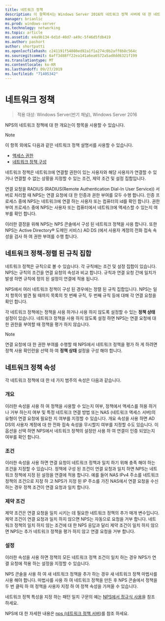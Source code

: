 ```yaml
---
title: 네트워크 정책
description: 이 항목에서는 Windows Server 2016의 네트워크 정책 서버에 대 한 네트워크 정책의 개요를 제공 하 고 NPS에 대 한 추가 지침에 대 한 링크를 제공 합니다.
manager: brianlic
ms.prod: windows-server
ms.technology: networking
ms.topic: article
ms.assetid: e4a9b134-6d1d-40d7-a49c-5f46d5fdb419
ms.author: pashort
author: shortpatti
ms.openlocfilehash: c241191f54080ed92a1f1a274c0b2aff0b8c564c
ms.sourcegitcommit: 6aff3d88ff22ea141a6ea6572a5ad8dd6321f199
ms.translationtype: MT
ms.contentlocale: ko-KR
ms.lasthandoff: 09/27/2019
ms.locfileid: "71405342"
---
```

# <a name="network-policies"></a>네트워크 정책

>적용 대상: Windows Server(반기 채널), Windows Server 2016

NPS의 네트워크 정책에 대 한 개요는이 항목을 사용할 수 있습니다.

>[!NOTE]
>이 항목 외에도 다음과 같은 네트워크 정책 설명서를 사용할 수 있습니다.
> - [액세스 권한](nps-np-access.md)
> - [네트워크 정책 구성](nps-np-configure.md)

네트워크 정책은 네트워크에 연결할 권한이 있는 사용자와 해당 사용자가 연결할 수 있거나 연결할 수 없는 상황을 지정할 수 있는 조건, 제약 조건 및 설정 집합입니다.

연결 요청을 RADIUS (RADIUS(Remote Authentication Dial-In User Service)) 서버로 처리할 때 NPS는 연결 요청에 대 한 인증과 권한 부여를 모두 수행 합니다. 인증 프로세스 중에 NPS는 네트워크에 연결 하는 사용자 또는 컴퓨터의 id를 확인 합니다. 권한 부여 프로세스 중에 NPS는 사용자 또는 컴퓨터에서 네트워크에 액세스할 수 있는지 여부를 확인 합니다.

이러한 결정을 위해 NPS는 NPS 콘솔에서 구성 된 네트워크 정책을 사용 합니다. 또한 NPS는 Active Directory&reg; 도메인 서비스\) AD DS \(에서 사용자 계정의 전화 접속 속성을 검사 하 여 권한 부여를 수행 합니다.

## <a name="network-policies---an-ordered-set-of-rules"></a>네트워크 정책-정렬 된 규칙 집합

네트워크 정책은 규칙으로 볼 수 있습니다. 각 규칙에는 조건 및 설정 집합이 있습니다. NPS는 규칙의 조건을 연결 요청의 속성과 비교 합니다. 규칙과 연결 요청 간에 일치가 발생 하면 규칙에 정의 된 설정이 연결에 적용 됩니다.

NPS에서 여러 네트워크 정책이 구성 된 경우에는 정렬 된 규칙 집합입니다. NPS는 일치 항목이 발견 될 때까지 목록의 첫 번째 규칙, 두 번째 규칙 등에 대해 각 연결 요청을 확인 합니다.

각 네트워크 정책에는 정책을 사용 하거나 사용 하지 않도록 설정할 수 있는 **정책 상태** 설정이 있습니다. 네트워크 정책을 사용 하지 않도록 설정 하면 NPS는 연결 요청에 대 한 권한을 부여할 때 정책을 평가 하지 않습니다.

>[!NOTE]
>연결 요청에 대 한 권한 부여를 수행할 때 NPS에서 네트워크 정책을 평가 하 게 하려면 정책 사용 확인란을 선택 하 여 **정책 상태** 설정을 구성 해야 합니다.

## <a name="network-policy-properties"></a>네트워크 정책 속성

각 네트워크 정책에 대 한 네 가지 범주의 속성은 다음과 같습니다.

### <a name="overview"></a>개요

 이러한 속성을 사용 하 여 정책을 사용할 수 있는지 여부, 정책에서 액세스를 허용 하거나 거부 하는지 여부 및 특정 네트워크 연결 방법 또는 NAS (네트워크 액세스 서버)의 유형이 연결 요청에 필요한 지 여부를 지정할 수 있습니다. 개요 속성을 사용 하면 AD DS의 사용자 계정에 대 한 전화 접속 속성을 무시할지 여부를 지정할 수도 있습니다. 이 옵션을 선택 하면 NPS에서 네트워크 정책의 설정만 사용 하 여 연결이 인증 되었는지 여부를 확인 합니다.


### <a name="conditions"></a>조건

 이러한 속성을 사용 하면 연결 요청이 네트워크 정책과 일치 하기 위해 충족 해야 하는 조건을 지정할 수 있습니다. 정책에 구성 된 조건이 연결 요청과 일치 하면 NPS는 네트워크 정책에 지정 된 설정을 연결에 적용 합니다. 예를 들어 NAS IPv4 주소를 네트워크 정책의 조건으로 지정 하 고 NPS가 지정 된 IP 주소를 가진 NAS에서 연결 요청을 수신 하는 경우 정책 조건이 연결 요청과 일치 합니다. 


### <a name="constraints"></a>제약 조건

 제약 조건은 연결 요청을 일치 시키는 데 필요한 네트워크 정책의 추가 매개 변수입니다. 제약 조건이 연결 요청과 일치 하지 않으면 NPS는 자동으로 요청을 거부 합니다. 네트워크 정책의 일치 하지 않는 조건에 대 한 NPS 응답과 달리 제약 조건이 일치 하지 않으면 NPS는 추가 네트워크 정책을 평가 하지 않고 연결 요청을 거부 합니다.

### <a name="settings"></a>설정

 이러한 속성을 사용 하면 정책의 모든 네트워크 정책 조건이 일치 하는 경우 NPS가 연결 요청에 적용 하는 설정을 지정할 수 있습니다.

NPS 콘솔을 사용 하 여 새 네트워크 정책을 추가 하는 경우 새 네트워크 정책 마법사를 사용 해야 합니다. 마법사를 사용 하 여 네트워크 정책을 만든 후 NPS 콘솔에서 정책을 두 번 클릭 하 여 정책을 사용자 지정 하 여 정책 속성을 가져올 수 있습니다.

네트워크 정책 특성을 지정 하는 패턴 일치 구문의 예는 [NPS에서 정규식 사용](nps-crp-reg-expressions.md)을 참조 하세요.

NPS에 대 한 자세한 내용은 [nps (네트워크 정책 서버)](nps-top.md)를 참조 하세요.
